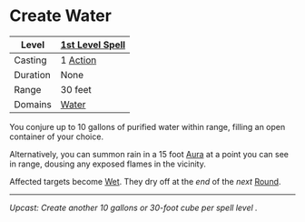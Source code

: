 # Create Water

| Level    | [1st Level Spell](1st%20Level%20Spells.md)          |
| -------- | --------------------------------------------------- |
| Casting  | 1 [Action](../../../../Game%20Procedures/Core%20Procedures/Action.md) |
| Duration | None                                                |
| Range    | 30 feet                                             |
| Domains  | [Water](../../Spell%20Domains/Water.md)          |

You conjure up to 10 gallons of purified water within range, filling an open container of your choice.

Alternatively, you can summon rain in a 15 foot [Aura](../../Areas%20of%20Effect/Aura.md) at a point you can see in range, dousing any exposed flames in the vicinity.

Affected targets become [Wet](../../../../Game%20Procedures/Conditions/Wet.md). They dry off at the *end* of the *next* [Round](../../../../Game%20Procedures/Core%20Procedures/Round.md).

---
*Upcast: Create another 10 gallons or 30-foot cube per spell level .*
